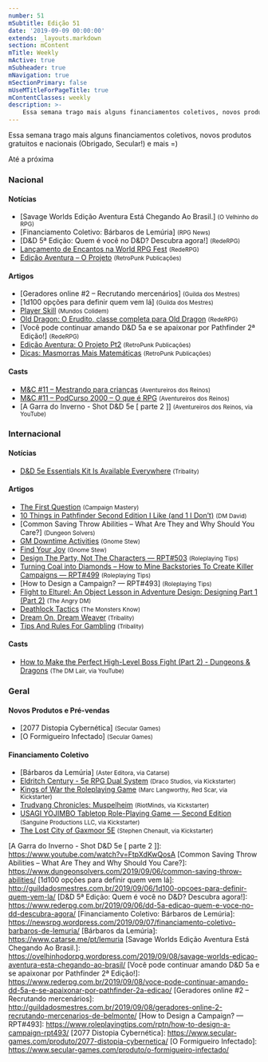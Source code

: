 ```yaml
---
number: 51
mSubtitle: Edição 51
date: '2019-09-09 00:00:00'
extends: _layouts.markdown
section: mContent
mTitle: Weekly
mActive: true
mSubheader: true
mNavigation: true
mSectionPrimary: false
mUseMTitleForPageTitle: true
mContentClasses: weekly
description: >-
    Essa semana trago mais alguns financiamentos coletivos, novos produtos gratuitos e nacionais (Obrigado, Secular!) e mais =)    Até a próxima
---
```


Essa semana trago mais alguns financiamentos coletivos, novos produtos gratuitos e nacionais (Obrigado, Secular!) e mais =)

Até a próxima

### Nacional

#### Notícias

- [Savage Worlds Edição Aventura Está Chegando Ao Brasil.] <small>(O Velhinho do RPG)</small>
- [Financiamento Coletivo: Bárbaros de Lemúria] <small>(RPG News)</small>
- [D&amp;D 5ª Edição: Quem é você no D&amp;D? Descubra agora!] <small>(RedeRPG)</small>
- [Lançamento de Encantos na World RPG Fest] <small>(RedeRPG)</small>
- [Edição Aventura – O Projeto] <small>(RetroPunk Publicações)</small>

#### Artigos

- [Geradores online #2 – Recrutando mercenários] <small>(Guilda dos Mestres)</small>
- [1d100 opções para definir quem vem lá] <small>(Guilda dos Mestres)</small>
- [Player Skill] <small>(Mundos Colidem)</small>
- [Old Dragon: O Erudito, classe completa para Old Dragon] <small>(RedeRPG)</small>
- [Você pode continuar amando D&amp;D 5a e se apaixonar por Pathfinder 2ª Edição!] <small>(RedeRPG)</small>
- [Edição Aventura: O Projeto Pt2] <small>(RetroPunk Publicações)</small>
- [Dicas: Masmorras Mais Matemáticas] <small>(RetroPunk Publicações)</small>

#### Casts

- [M&amp;C #11 – Mestrando para crianças] <small>(Aventureiros dos Reinos)</small>
- [M&amp;C #11 – PodCurso 2000 – O que é RPG] <small>(Aventureiros dos Reinos)</small>
- [A Garra do Inverno - Shot D&amp;D 5e [ parte 2 ]] <small>(Aventureiros dos Reinos, via YouTube)</small>

### Internacional

#### Notícias

- [D&amp;D 5e Essentials Kit Is Available Everywhere] <small>(Tribality)</small>

#### Artigos

- [The First Question] <small>(Campaign Mastery)</small>
- [10 Things in Pathfinder Second Edition I Like (and 1 I Don’t)] <small>(DM David)</small>
- [Common Saving Throw Abilities – What Are They and Why Should You Care?] <small>(Dungeon Solvers)</small>
- [GM Downtime Activities] <small>(Gnome Stew)</small>
- [Find Your Joy] <small>(Gnome Stew)</small>
- [Design The Party, Not The Characters — RPT#503] <small>(Roleplaying Tips)</small>
- [Turning Coal into Diamonds – How to Mine Backstories To Create Killer Campaigns — RPT#499] <small>(Roleplaying Tips)</small>
- [How to Design a Campaign? — RPT#493] <small>(Roleplaying Tips)</small>
- [Flight to Elturel: An Object Lesson in Adventure Design: Designing Part 1 (Part 2)] <small>(The Angry DM)</small>
- [Deathlock Tactics] <small>(The Monsters Know)</small>
- [Dream On, Dream Weaver] <small>(Tribality)</small>
- [Tips And Rules For Gambling] <small>(Tribality)</small>

#### Casts

- [How to Make the Perfect High-Level Boss Fight (Part 2) - Dungeons &amp; Dragons] <small>(The DM Lair, via YouTube)</small>

### Geral

#### Novos Produtos e Pré-vendas

- [2077 Distopia Cybernética] <small>(Secular Games)</small>
- [O Formigueiro Infectado] <small>(Secular Games)</small>

#### Financiamento Coletivo

- [Bárbaros da Lemúria] <small>(Aster Editora, via Catarse)</small>
- [Eldritch Century - 5e RPG Dual System] <small>(Draco Studios, via Kickstarter)</small>
- [Kings of War the Roleplaying Game] <small>(Marc Langworthy, Red Scar, via Kickstarter)</small>
- [Trudvang Chronicles: Muspelheim] <small>(RiotMinds, via Kickstarter)</small>
- [USAGI YOJIMBO Tabletop Role-Playing Game — Second Edition] <small>(Sanguine Productions LLC, via Kickstarter)</small>
- [The Lost City of Gaxmoor 5E] <small>(Stephen Chenault, via Kickstarter)</small>


[Flight to Elturel: An Object Lesson in Adventure Design: Designing Part 1 (Part 2)]: https://theangrygm.com/flight-to-elturel-part-2/
[GM Downtime Activities]: https://gnomestew.com/gm-downtime-activities/
[Edição Aventura – O Projeto]: https://retropunk.com.br/editora/edicao-aventura-o-projeto/
[M&amp;C #11 – Mestrando para crianças]: http://aventureirosdosreinos.com/mc-11-mestrando-para-criancas/
[Deathlock Tactics]: http://themonstersknow.com/deathlock-tactics/
[Design The Party, Not The Characters — RPT#503]: https://www.roleplayingtips.com/rptn/design-the-party-not-the-characters-rpt503/
[D&amp;D 5e Essentials Kit Is Available Everywhere]: https://www.tribality.com/2019/09/03/dd-5e-essentials-kit-is-available-everywhere/
[Player Skill]: https://www.mundoscolidem.com.br/player-skill/
[How to Make the Perfect High-Level Boss Fight (Part 2) - Dungeons &amp; Dragons]: https://www.youtube.com/watch?v=qoWr6PMPlhg
[10 Things in Pathfinder Second Edition I Like (and 1 I Don’t)]: https://dmdavid.com/tag/10-things-in-pathfinder-second-edition-i-like-and-1-i-dont/
[Lançamento de Encantos na World RPG Fest]: https://www.rederpg.com.br/2019/09/03/lancamento-de-encantos-na-world-rpg-fest/
[Dream On, Dream Weaver]: https://www.tribality.com/2019/09/03/dream-on-dream-weaver/
[Eldritch Century - 5e RPG Dual System]: https://www.kickstarter.com/projects/dracostudios/eldritchcenturycorebook
[Kings of War the Roleplaying Game]: https://www.kickstarter.com/projects/1178384921/kings-of-war-the-roleplaying-game
[USAGI YOJIMBO Tabletop Role-Playing Game — Second Edition]: https://www.kickstarter.com/projects/sanguine/usagi-yojimbo-tabletop-role-playing-game-second-edition
[Trudvang Chronicles: Muspelheim]: https://www.kickstarter.com/projects/riotminds/trudvang-chronicles-muspelheim
[The Lost City of Gaxmoor 5E]: https://www.kickstarter.com/projects/676918054/the-lost-city-of-gaxmoor-5e
[Edição Aventura: O Projeto Pt2]: https://retropunk.com.br/editora/edicao-aventura-o-projeto-pt2/
[The First Question]: http://www.campaignmastery.com/blog/the-first-question/
[Turning Coal into Diamonds – How to Mine Backstories To Create Killer Campaigns — RPT#499]: https://www.roleplayingtips.com/rptn/turning-coal-into-diamonds-how-to-mine-backstories-to-create-killer-campaigns-rpt499/
[M&amp;C #11 – PodCurso 2000 – O que é RPG]: http://aventureirosdosreinos.com/mc-11-podcurso-2000-o-que-e-rpg/
[Dicas: Masmorras Mais Matemáticas]: https://retropunk.com.br/editora/dicas-masmorras-mais-matematicas/
[Old Dragon: O Erudito, classe completa para Old Dragon]: https://www.rederpg.com.br/2019/09/05/old-dragon-o-erudito-classe-completa-para-old-dragon/
[Tips And Rules For Gambling]: https://www.tribality.com/2019/09/06/tips-and-rules-for-gambling/
[Find Your Joy]: https://gnomestew.com/find-your-joy/
[A Garra do Inverno - Shot D&amp;D 5e [ parte 2 ]]: https://www.youtube.com/watch?v=FtpXdKwQosA
[Common Saving Throw Abilities – What Are They and Why Should You Care?]: https://www.dungeonsolvers.com/2019/09/06/common-saving-throw-abilities/
[1d100 opções para definir quem vem lá]: http://guildadosmestres.com.br/2019/09/06/1d100-opcoes-para-definir-quem-vem-la/
[D&amp;D 5ª Edição: Quem é você no D&amp;D? Descubra agora!]: https://www.rederpg.com.br/2019/09/06/dd-5a-edicao-quem-e-voce-no-dd-descubra-agora/
[Financiamento Coletivo: Bárbaros de Lemúria]: https://newsrpg.wordpress.com/2019/09/07/financiamento-coletivo-barbaros-de-lemuria/
[Bárbaros da Lemúria]: https://www.catarse.me/pt/lemuria
[Savage Worlds Edição Aventura Está Chegando Ao Brasil.]: https://ovelhinhodorpg.wordpress.com/2019/09/08/savage-worlds-edicao-aventura-esta-chegando-ao-brasil/
[Você pode continuar amando D&amp;D 5a e se apaixonar por Pathfinder 2ª Edição!]: https://www.rederpg.com.br/2019/09/08/voce-pode-continuar-amando-dd-5a-e-se-apaixonar-por-pathfinder-2a-edicao/
[Geradores online #2 – Recrutando mercenários]: http://guildadosmestres.com.br/2019/09/08/geradores-online-2-recrutando-mercenarios-de-belmonte/
[How to Design a Campaign? — RPT#493]: https://www.roleplayingtips.com/rptn/how-to-design-a-campaign-rpt493/
[2077 Distopia Cybernética]: https://www.secular-games.com/produto/2077-distopia-cybernetica/
[O Formigueiro Infectado]: https://www.secular-games.com/produto/o-formigueiro-infectado/

